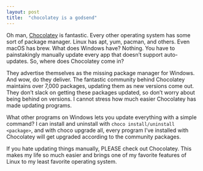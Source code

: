 ```yaml
---
layout: post
title:  "chocolatey is a godsend"
---
```


Oh man, [Chocolatey](https://chocolatey.org/) is fantastic.
Every other operating system has some sort of package manager. Linux has apt, yum, pacman, and others. Even macOS has brew. What does Windows have? Nothing. You have to painstakingly manually update every app that doesn’t support auto-updates. So, where does Chocolatey come in?

They advertise themselves as the missing package manager for Windows. And wow, do they deliver. The fantastic community behind Chocolatey maintains over 7,000 packages, updating them as new versions come out. They don’t slack on getting these packages updated, so don’t worry about being behind on versions. I cannot stress how much easier Chocolatey has made updating programs.

What other programs on Windows lets you update everything with a simple command? I can install and uninstall with ```choco install/uninstall <package>```, and with choco upgrade all, every program I’ve installed with Chocolatey will get upgraded according to the community packages.

If you hate updating things manually, PLEASE check out Chocolatey. This makes my life so much easier and brings one of my favorite features of Linux to my least favorite operating system.

